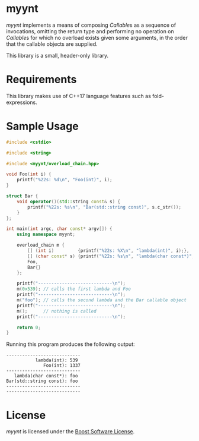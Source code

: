 # myynt
*myynt* implements a means of composing *Callable*s as a sequence of invocations,
omitting the return type and performing no operation on *Callable*s for which
no overload exists given some arguments, in the order that the callable objects are supplied.

This library is a small, header-only library.

# Requirements
This library makes use of C++17 language features such as fold-expressions.

# Sample Usage
```c++
#include <cstdio>

#include <string>

#include <myynt/overload_chain.hpp>

void Foo(int i) {
    printf("%22s: %d\n", "Foo(int)", i);
}

struct Bar {
    void operator()(std::string const& s) {
        printf("%22s: %s\n", "Bar(std::string const)", s.c_str());
    }
};

int main(int argc, char const* argv[]) {
    using namespace myynt;

    overload_chain m {
        [] (int i)         {printf("%22s: %X\n", "lambda(int)", i);},
        [] (char const* s) {printf("%22s: %s\n", "lambda(char const*)", s);},
        Foo,
        Bar{}
    };

    printf("----------------------------\n");
    m(0x539); // calls the first lambda and Foo
    printf("----------------------------\n");
    m("foo"); // calls the second lambda and the Bar callable object
    printf("----------------------------\n");
    m();      // nothing is called
    printf("----------------------------\n");

    return 0;
}
```

Running this program produces the following output:

```
----------------------------
           lambda(int): 539
              Foo(int): 1337
----------------------------
   lambda(char const*): foo
Bar(std::string const): foo
----------------------------
----------------------------
```

# License
*myynt* is licensed under the [Boost Software License](https://github.com/surrealwaffle/myynt/blob/master/LICENSE_1_0.txt).